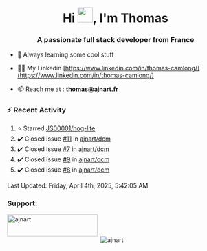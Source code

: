 <h1 align="center">Hi <img height="35px" src="https://raw.githubusercontent.com/MartinHeinz/MartinHeinz/master/wave.gif" width="35px"/>, I'm Thomas</h1>
<h3 align="center">A passionate full stack developer from France</h3>

- 🌱 Always learning some cool stuff 

- 👨‍💻 My Linkedin [https://www.linkedin.com/in/thomas-camlong/](https://www.linkedin.com/in/thomas-camlong/)

- 📫 Reach me at : **thomas@ajnart.fr**

### :zap: Recent Activity

<!--RECENT_ACTIVITY:start-->
1. ⭐ Starred [JS00001/hog-lite](https://github.com/JS00001/hog-lite)<br>
2. ✔️ Closed issue [#11](https://github.com/ajnart/dcm/issues/11) in [ajnart/dcm](https://github.com/ajnart/dcm)<br>
3. ✔️ Closed issue [#7](https://github.com/ajnart/dcm/issues/7) in [ajnart/dcm](https://github.com/ajnart/dcm)<br>
4. ✔️ Closed issue [#9](https://github.com/ajnart/dcm/issues/9) in [ajnart/dcm](https://github.com/ajnart/dcm)<br>
5. ✔️ Closed issue [#8](https://github.com/ajnart/dcm/issues/8) in [ajnart/dcm](https://github.com/ajnart/dcm)<br>
<!--RECENT_ACTIVITY:end-->

<!--RECENT_ACTIVITY:last_update-->
Last Updated: Friday, April 4th, 2025, 5:42:05 AM
<!--RECENT_ACTIVITY:last_update_end-->
<h3 align="left">Support:</h3>
<p><a href="https://ko-fi.com/ajnart"> <img align="left" src="https://cdn.ko-fi.com/cdn/kofi3.png?v=3" height="50" width="210" alt="ajnart" /></a></p><br><br>

<p>&nbsp;<img align="center" src="https://github-readme-stats.vercel.app/api?username=ajnart&show_icons=true&theme=tokyonight&locale=en" alt="ajnart" /></p>
